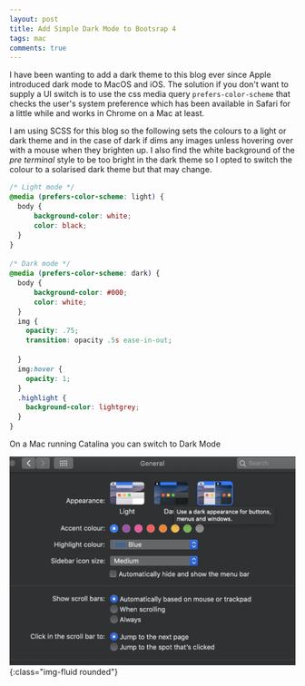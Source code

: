 ```yaml
---
layout: post
title: Add Simple Dark Mode to Bootsrap 4
tags: mac
comments: true
---
```

I have been wanting to add a dark theme to this blog ever since Apple introduced dark mode to MacOS and iOS.  The solution if you don't want to supply a UI switch is to use the css media query `prefers-color-scheme` that checks the user's system preference which has been available in Safari for a little while and works in Chrome on a Mac at least.

I am using SCSS for this blog so the following sets the colours to a light or dark theme and in the case of dark if dims any images unless hovering over with a mouse when they brighten up.  I also find the white background of the *pre terminal* style to be too bright in the dark theme so I opted to switch the colour to a solarised dark theme but that may change.

```scss
/* Light mode */
@media (prefers-color-scheme: light) {
  body {
      background-color: white;
      color: black;
  }
}

/* Dark mode */
@media (prefers-color-scheme: dark) {
  body {
      background-color: #000;
      color: white;
  }
  img {
    opacity: .75;
    transition: opacity .5s ease-in-out;

  }
  img:hover {
    opacity: 1;
  }
  .highlight {
    background-color: lightgrey;
  }
}
```

On a Mac running Catalina you can switch to Dark Mode

![mac catalina dark mode screenshot](/public/images/mac-catalina-dark-mode.png){:class="img-fluid rounded"}
